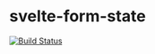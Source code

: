 # svelte-form-state

[![Build Status](https://travis-ci.org/basuke/svelte-form-state.svg?branch=master)](https://travis-ci.org/basuke/svelte-form-state)

